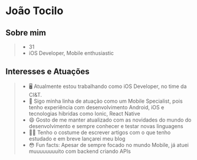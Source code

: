 # João Tocilo
## Sobre mim

> * 31
> * iOS Developer, Mobile enthusiastic

## Interesses e Atuações

> - 🖥 Atualmente estou trabalhando como iOS Developer, no time da CI&T.
> - 📱 Sigo minha linha de atuação como um Mobile Specialist, pois tenho experiência com desenvolvimento Android, iOS e tecnologias hibridas como Ionic, React Native
> - 😄 Gosto de me manter atualizado com as novidades do mundo do desenvolvimento e sempre conhecer e testar novas linguagens
> - ✍🏻 Tenho o costume de escrever artigos com o que tenho estudado e em breve lançarei meu blog
> - 😳 Fun facts: Apesar de sempre focado no mundo Mobile, já atuei muuuuuuuuito com backend criando APIs
